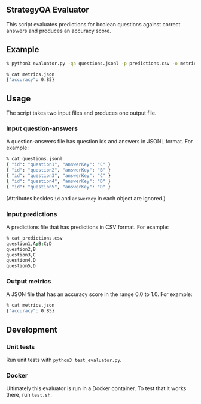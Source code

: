 ## StrategyQA Evaluator

This script evaluates predictions for boolean questions against correct answers and produces an accuracy score.

## Example

```bash
% python3 evaluator.py -qa questions.jsonl -p predictions.csv -o metrics.json

% cat metrics.json
{"accuracy": 0.85}
```

## Usage

The script takes two input files and produces one output file.

### Input question-answers

A question-answers file has question ids and answers in JSONL format. For example:

```bash
% cat questions.jsonl
{ "id": "question1", "answerKey": "C" }
{ "id": "question2", "answerKey": "B" }
{ "id": "question3", "answerKey": "C" }
{ "id": "question4", "answerKey": "D" }
{ "id": "question5", "answerKey": "D" }
```

(Attributes besides `id` and `answerKey` in each object are ignored.)

### Input predictions

A predictions file that has predictions in CSV format. For example:

```bash
% cat predictions.csv
question1,A;B;C;D
question2,B
question3,C
question4,D
question5,D
```

### Output metrics

A JSON file that has an accuracy score in the range 0.0 to 1.0. For example:

```bash
% cat metrics.json 
{"accuracy": 0.85}
```

## Development

### Unit tests

Run unit tests with `python3 test_evaluator.py`.

### Docker

Ultimately this evaluator is run in a Docker container. To test that it works there, run `test.sh`.


